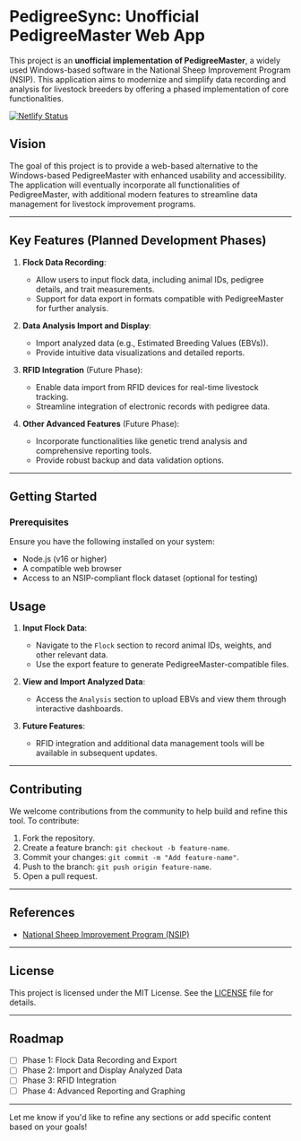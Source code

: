 # PedigreeSync: Unofficial PedigreeMaster Web App

This project is an **unofficial implementation of PedigreeMaster**, a widely used Windows-based software in the National Sheep Improvement Program (NSIP). This application aims to modernize and simplify data recording and analysis for livestock breeders by offering a phased implementation of core functionalities.

[![Netlify Status](https://api.netlify.com/api/v1/badges/85e6a9e0-d2e6-41a8-8864-3b21de7249e5/deploy-status)](https://app.netlify.com/sites/reedbuilt/deploys)

## Vision

The goal of this project is to provide a web-based alternative to the Windows-based PedigreeMaster with enhanced usability and accessibility. The application will eventually incorporate all functionalities of PedigreeMaster, with additional modern features to streamline data management for livestock improvement programs.

---

## Key Features (Planned Development Phases)

1. **Flock Data Recording**:
   - Allow users to input flock data, including animal IDs, pedigree details, and trait measurements.
   - Support for data export in formats compatible with PedigreeMaster for further analysis.

2. **Data Analysis Import and Display**:
   - Import analyzed data (e.g., Estimated Breeding Values (EBVs)).
   - Provide intuitive data visualizations and detailed reports.

3. **RFID Integration** (Future Phase):
   - Enable data import from RFID devices for real-time livestock tracking.
   - Streamline integration of electronic records with pedigree data.

4. **Other Advanced Features** (Future Phase):
   - Incorporate functionalities like genetic trend analysis and comprehensive reporting tools.
   - Provide robust backup and data validation options.

---

## Getting Started

### Prerequisites

Ensure you have the following installed on your system:
- Node.js (v16 or higher)
- A compatible web browser
- Access to an NSIP-compliant flock dataset (optional for testing)

## Usage

1. **Input Flock Data**:
   - Navigate to the `Flock` section to record animal IDs, weights, and other relevant data.
   - Use the export feature to generate PedigreeMaster-compatible files.

2. **View and Import Analyzed Data**:
   - Access the `Analysis` section to upload EBVs and view them through interactive dashboards.

3. **Future Features**:
   - RFID integration and additional data management tools will be available in subsequent updates.

---

## Contributing

We welcome contributions from the community to help build and refine this tool. To contribute:
1. Fork the repository.
2. Create a feature branch: `git checkout -b feature-name`.
3. Commit your changes: `git commit -m "Add feature-name"`.
4. Push to the branch: `git push origin feature-name`.
5. Open a pull request.

---

## References

- [National Sheep Improvement Program (NSIP)](https://nsip.org/)

---

## License

This project is licensed under the MIT License. See the [LICENSE](LICENSE) file for details.

---

## Roadmap

- [ ] Phase 1: Flock Data Recording and Export
- [ ] Phase 2: Import and Display Analyzed Data
- [ ] Phase 3: RFID Integration
- [ ] Phase 4: Advanced Reporting and Graphing

---

Let me know if you'd like to refine any sections or add specific content based on your goals!